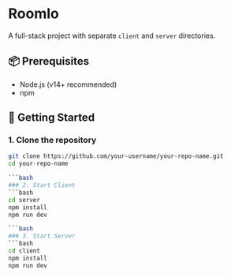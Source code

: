 ﻿# Roomlo

A full-stack project with separate `client` and `server` directories.

## 📦 Prerequisites

- Node.js (v14+ recommended)
- npm

## 🚀 Getting Started

### 1. Clone the repository

```bash
git clone https://github.com/your-username/your-repo-name.git
cd your-repo-name

```bash
### 2. Start Client
```bash
cd server
npm install
npm run dev

```bash
### 3. Start Server
```bash
cd client
npm install
npm run dev
